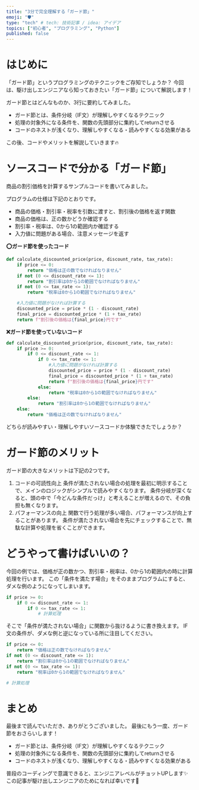 ```yaml
---
title: "3分で完全理解する「ガード節」"
emoji: "🛡"
type: "tech" # tech: 技術記事 / idea: アイデア
topics: ["初心者", "プログラミング", "Python"]
published: false
---
```

# はじめに
「ガード節」というプログラミングのテクニックをご存知でしょうか？
今回は、駆け出しエンジニアなら知っておきたい「ガード節」について解説します！

ガード節とはどんなものか、3行に要約してみました。
* ガード節とは、条件分岐（IF文）が理解しやすくなるテクニック
* 処理の対象外になる条件を、関数の先頭部分に集約してreturnさせる
* コードのネストが浅くなり、理解しやすくなる・読みやすくなる効果がある

この後、コードやメリットを解説していきます🔥

# ソースコードで分かる「ガード節」
商品の割引価格を計算するサンプルコードを書いてみました。

プログラムの仕様は下記のとおりです。
* 商品の価格・割引率・税率を引数に渡すと、割引後の価格を返す関数
* 商品の価格は、正の数かどうか確認する
* 割引率・税率は、0から1の範囲内か確認する
* 入力値に問題がある場合、注意メッセージを返す

**⭕ガード節を使ったコード**
```python
def calculate_discounted_price(price, discount_rate, tax_rate):
    if price <= 0:
        return "価格は正の数でなければなりません"
    if not (0 <= discount_rate <= 1):
        return "割引率は0から1の範囲でなければなりません"
    if not (0 <= tax_rate <= 1):
        return "税率は0から1の範囲でなければなりません"

    #入力値に問題がなければ計算する
    discounted_price = price * (1 - discount_rate)
    final_price = discounted_price * (1 + tax_rate)
    return f"割引後の価格は{final_price}円です"
```

**❌ガード節を使っていないコード**
```python
def calculate_discounted_price(price, discount_rate, tax_rate):
    if price >= 0:
        if 0 <= discount_rate <= 1:
            if 0 <= tax_rate <= 1:
                #入力値に問題がなければ計算する
                discounted_price = price * (1 - discount_rate)
                final_price = discounted_price * (1 + tax_rate)
                return f"割引後の価格は{final_price}円です"
            else:
                return "税率は0から1の範囲でなければなりません"
        else:
            return "割引率は0から1の範囲でなければなりません"
    else:
        return "価格は正の数でなければなりません"
```
どちらが読みやすい・理解しやすいソースコードか体験できたでしょうか？

# ガード節のメリット
ガード節の大きなメリットは下記の2つです。
1. コードの可読性向上
条件が満たされない場合の処理を最初に明示することで、メインのロジックがシンプルで読みやすくなります。
条件分岐が深くなると、頭の中で「今どんな条件だっけ」と考えることが増えるので、その負担も無くなります。
1. パフォーマンスの向上
関数で行う処理が多い場合、パフォーマンスが向上することがあります。
条件が満たされない場合を先にチェックすることで、無駄な計算や処理を省くことができます。

# どうやって書けばいいの？
今回の例では、価格が正の数かつ、割引率・税率は、0から1の範囲内の時に計算処理を行います。
この「条件を満たす場合」をそのままプログラムにすると、ダメな例のようになってしまいます。
```python
if price >= 0:
    if 0 <= discount_rate <= 1:
        if 0 <= tax_rate <= 1:
            # 計算処理
```

そこで「条件が満たされない場合」に関数から抜けるように書き換えます。
IF文の条件が、ダメな例と逆になっている所に注目してください。
```python
if price <= 0:
    return "価格は正の数でなければなりません"
if not (0 <= discount_rate <= 1):
    return "割引率は0から1の範囲でなければなりません"
if not (0 <= tax_rate <= 1):
    return "税率は0から1の範囲でなければなりません"

# 計算処理
```

# まとめ
最後まで読んでいただき、ありがとうございました。
最後にもう一度、ガード節をおさらいします！
* ガード節とは、条件分岐（IF文）が理解しやすくなるテクニック
* 処理の対象外になる条件を、関数の先頭部分に集約してreturnさせる
* コードのネストが浅くなり、理解しやすくなる・読みやすくなる効果がある

普段のコーディングで意識できると、エンジニアレベルがチョットUPします✨
この記事が駆け出しエンジニアのためになれば幸いです🙌